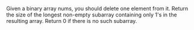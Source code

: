 Given a binary array nums, you should delete one element from it.
Return the size of the longest non-empty subarray containing only 1's in the resulting array. Return 0 if there is no such subarray.
